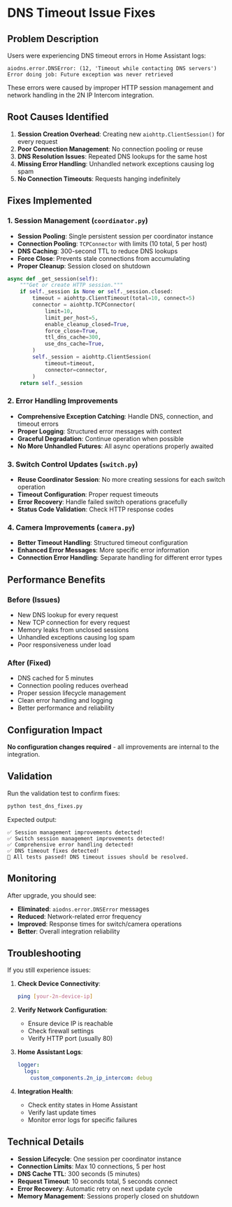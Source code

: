 # DNS Timeout Issue Fixes

## Problem Description
Users were experiencing DNS timeout errors in Home Assistant logs:

```
aiodns.error.DNSError: (12, 'Timeout while contacting DNS servers')
Error doing job: Future exception was never retrieved
```

These errors were caused by improper HTTP session management and network handling in the 2N IP Intercom integration.

## Root Causes Identified

1. **Session Creation Overhead**: Creating new `aiohttp.ClientSession()` for every request
2. **Poor Connection Management**: No connection pooling or reuse
3. **DNS Resolution Issues**: Repeated DNS lookups for the same host
4. **Missing Error Handling**: Unhandled network exceptions causing log spam
5. **No Connection Timeouts**: Requests hanging indefinitely

## Fixes Implemented

### 1. Session Management (`coordinator.py`)
- **Session Pooling**: Single persistent session per coordinator instance
- **Connection Pooling**: `TCPConnector` with limits (10 total, 5 per host)
- **DNS Caching**: 300-second TTL to reduce DNS lookups
- **Force Close**: Prevents stale connections from accumulating
- **Proper Cleanup**: Session closed on shutdown

```python
async def _get_session(self):
    """Get or create HTTP session."""
    if self._session is None or self._session.closed:
        timeout = aiohttp.ClientTimeout(total=10, connect=5)
        connector = aiohttp.TCPConnector(
            limit=10,
            limit_per_host=5,
            enable_cleanup_closed=True,
            force_close=True,
            ttl_dns_cache=300,
            use_dns_cache=True,
        )
        self._session = aiohttp.ClientSession(
            timeout=timeout,
            connector=connector,
        )
    return self._session
```

### 2. Error Handling Improvements
- **Comprehensive Exception Catching**: Handle DNS, connection, and timeout errors
- **Proper Logging**: Structured error messages with context
- **Graceful Degradation**: Continue operation when possible
- **No More Unhandled Futures**: All async operations properly awaited

### 3. Switch Control Updates (`switch.py`)
- **Reuse Coordinator Session**: No more creating sessions for each switch operation
- **Timeout Configuration**: Proper request timeouts
- **Error Recovery**: Handle failed switch operations gracefully
- **Status Code Validation**: Check HTTP response codes

### 4. Camera Improvements (`camera.py`)
- **Better Timeout Handling**: Structured timeout configuration
- **Enhanced Error Messages**: More specific error information
- **Connection Error Handling**: Separate handling for different error types

## Performance Benefits

### Before (Issues)
- New DNS lookup for every request
- New TCP connection for every request
- Memory leaks from unclosed sessions
- Unhandled exceptions causing log spam
- Poor responsiveness under load

### After (Fixed)
- DNS cached for 5 minutes
- Connection pooling reduces overhead
- Proper session lifecycle management
- Clean error handling and logging
- Better performance and reliability

## Configuration Impact

**No configuration changes required** - all improvements are internal to the integration.

## Validation

Run the validation test to confirm fixes:
```bash
python test_dns_fixes.py
```

Expected output:
```
✅ Session management improvements detected!
✅ Switch session management improvements detected!
✅ Comprehensive error handling detected!
✅ DNS timeout fixes detected!
🎉 All tests passed! DNS timeout issues should be resolved.
```

## Monitoring

After upgrade, you should see:
- **Eliminated**: `aiodns.error.DNSError` messages
- **Reduced**: Network-related error frequency
- **Improved**: Response times for switch/camera operations
- **Better**: Overall integration reliability

## Troubleshooting

If you still experience issues:

1. **Check Device Connectivity**:
   ```bash
   ping [your-2n-device-ip]
   ```

2. **Verify Network Configuration**:
   - Ensure device IP is reachable
   - Check firewall settings
   - Verify HTTP port (usually 80)

3. **Home Assistant Logs**:
   ```yaml
   logger:
     logs:
       custom_components.2n_ip_intercom: debug
   ```

4. **Integration Health**:
   - Check entity states in Home Assistant
   - Verify last update times
   - Monitor error logs for specific failures

## Technical Details

- **Session Lifecycle**: One session per coordinator instance
- **Connection Limits**: Max 10 connections, 5 per host
- **DNS Cache TTL**: 300 seconds (5 minutes)
- **Request Timeout**: 10 seconds total, 5 seconds connect
- **Error Recovery**: Automatic retry on next update cycle
- **Memory Management**: Sessions properly closed on shutdown
